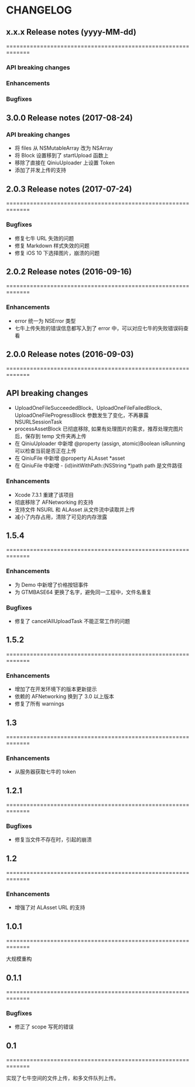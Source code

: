 # CHANGELOG

## x.x.x Release notes (yyyy-MM-dd)

=============================================================

### API breaking changes

### Enhancements

### Bugfixes

## 3.0.0 Release notes (2017-08-24)

### API breaking changes

* 将 files 从 NSMutableArray 改为 NSArray
* 将 Block 设置移到了 startUpload 函数上
* 移除了直接在 QiniuUploader 上设置 Token
* 添加了并发上传的支持

## 2.0.3 Release notes (2017-07-24)

=============================================================

### Bugfixes

* 修复七牛 URL 失效的问题
* 修复 Markdown 样式失效的问题
* 修复 iOS 10 下选择图片，崩溃的问题

## 2.0.2 Release notes (2016-09-16)

=============================================================

### Enhancements

* error 统一为 NSError 类型
* 七牛上传失败的错误信息都写入到了 error 中，可以对应七牛的失败错误码查看

## 2.0.0 Release notes (2016-09-03)

=============================================================

## API breaking changes

* UploadOneFileSucceededBlock、UploadOneFileFailedBlock、UploadOneFileProgressBlock 参数发生了变化，不再暴露 NSURLSessionTask
* processAssetBlock 已彻底移除, 如果有处理图片的需求，推荐处理完图片后，保存到 temp 文件夹再上传
* 在 QiniuUploader 中新增 @property (assign, atomic)Boolean isRunning 可以检查当前是否正在上传
* 在 QiniuFile 中新增 @property ALAsset *asset 
* 在 QiniuFile 中新增 - (id)initWithPath:(NSString *)path path 是文件路径

### Enhancements

* Xcode 7.3.1 重建了该项目
* 彻底移除了 AFNetworking 的支持
* 支持文件 NSURL 和 ALAsset 从文件流中读取并上传
* 减小了内存占用，清除了可见的内存泄露

## 1.5.4

=============================================================

### Enhancements

* 为 Demo 中新增了价格按钮事件
* 为 GTMBASE64 更换了名字，避免同一工程中，文件名重复

### Bugfixes

* 修复了 cancelAllUploadTask 不能正常工作的问题

## 1.5.2

=============================================================

### Enhancements

* 增加了在开发环境下的版本更新提示
* 依赖的 AFNetworking 换到了 3.0 以上版本
* 修复了所有 warnings

## 1.3

=============================================================

### Enhancements

* 从服务器获取七牛的 token

## 1.2.1

=============================================================

### Bugfixes

* 修复当文件不存在时，引起的崩溃

## 1.2

=============================================================

### Enhancements

* 增强了对 ALAsset URL 的支持

## 1.0.1

=============================================================

大规模重构

## 0.1.1

=============================================================

### Bugfixes

* 修正了 scope 写死的错误

## 0.1

=============================================================

实现了七牛空间的文件上传，和多文件队列上传。
